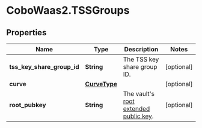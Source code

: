 # CoboWaas2.TSSGroups

## Properties

Name | Type | Description | Notes
------------ | ------------- | ------------- | -------------
**tss_key_share_group_id** | **String** | The TSS key share group ID. | [optional] 
**curve** | [**CurveType**](CurveType.md) |  | [optional] 
**root_pubkey** | **String** | The vault&#39;s [root extended public key](https://manuals.cobo.com/en/portal/mpc-wallets/ocw/tss-node-deployment#tss-node-on-cobo-portal-and-mpc-root-extended-public-key). | [optional] 


